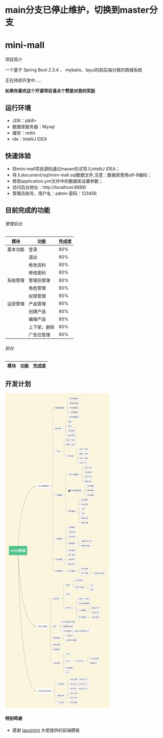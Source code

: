 # main分支已停止维护，切换到master分支

# mini-mall

项目简介

一个基于 Spring Boot 2.3.4 、 mybatis、layui的前后端分离的商城系统

正在持续开发中.....

**如果你喜欢这个开源项目请点个赞是对我的奖励**

## 运行环境

* JDK：jdk8+
* 数据库服务器：Mysql
* 缓存：redis
* ide：IntelliJ IDEA

## 快速体验

* 将mini-mall项目源码通过maven形式导入IntelliJ IDEA；
* 导入document/sql/mini-mall.sql数据文件,注意：数据库使用utf-8编码；
* 修改application.yml文件中的数据库设置参数；
* 访问后台地址：http://localhost:8888/
* 管理员账号，用户名：admin 密码：123456

## 目前完成的功能
###### 管理后台

 | 模块  | 功能 |完成度
|  ----  | ----  | ----  | 
| 基本功能  | 登录 | 90%
|  | 退出 | 90%
|  | 修改资料 | 90%
|  | 修改密码 | 90%
| 系统管理  | 管理员管理 | 90%
|  | 角色管理 | 90%
|  | 权限管理 | 90%
| 运营管理 | 产品管理 | 90%
|  | 创建产品 | 90%
|  | 编辑产品 | 90%
|  | 上下架，删除 | 90%
|  | 广告位管理 | 90%

###### 前台

 | 模块  | 功能 |完成度
|  ----  | ----  | ----  | 



## 开发计划

![avatar](document/images/mini商城设计.png)


#### 特别鸣谢

- 感谢 [layuimini](https://github.com/zhongshaofa/layuimini) 大佬提供的前端模板


